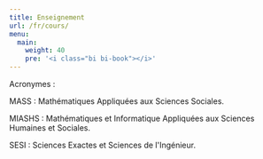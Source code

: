 ```yaml
---
title: Enseignement
url: /fr/cours/
menu:
  main:
    weight: 40
    pre: '<i class="bi bi-book"></i>'
---
```


Acronymes :

MASS
: Mathématiques Appliquées aux Sciences Sociales.

MIASHS
: Mathématiques et Informatique Appliquées aux Sciences Humaines et Sociales.

SESI
: Sciences Exactes et Sciences de l'Ingénieur.
